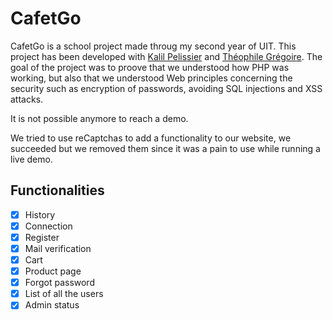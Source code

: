 # CafetGo

CafetGo is a school project made throug my second year of UIT. This project has been developed with [Kalil Pelissier](https://github.com/kalil-pelissier) and [Théophile Grégoire](https://github.com/TheophileGreg). The goal of the project was to proove that we understood how PHP was working, but also that we understood Web principles concerning the security such as encryption of passwords, avoiding SQL injections and XSS attacks. 

It is not possible anymore to reach a demo.

We tried to use reCaptchas to add a functionality to our website, we succeeded but we removed them since it was a pain to use while running a live demo.

## Functionalities

- [X] History
- [x] Connection
- [x] Register 
- [x] Mail verification
- [x] Cart
- [x] Product page
- [X] Forgot password
- [X] List of all the users
- [X] Admin status
